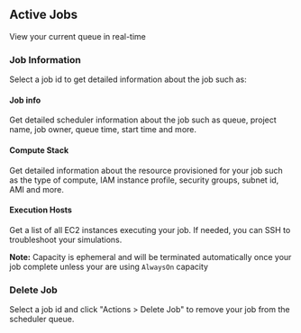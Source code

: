 ## Active Jobs

View your current queue in real-time

### Job Information

Select a job id to get detailed information about the job such as:

#### Job info

Get detailed scheduler information about the job such as queue, project name, job owner, queue time, start time and more.

#### Compute Stack

Get detailed information about the resource provisioned for your job such as the type of compute, IAM instance profile, security groups, subnet id, AMI and more.

#### Execution Hosts

Get a list of all EC2 instances executing your job. If needed, you can SSH to troubleshoot your simulations.

>
**Note:** Capacity is ephemeral and will be terminated automatically once your job complete unless your are using `AlwaysOn` capacity

### Delete Job

Select a job id and click "Actions > Delete Job" to remove your job from the scheduler queue.
